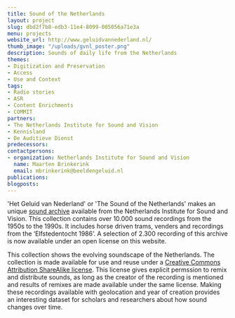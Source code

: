 ```yaml
---
title: Sound of the Netherlands
layout: project
slug: dbd2f7b8-edb3-11e4-8099-005056a71e3a
menu: projects
website_url: http://www.geluidvannederland.nl/
thumb_image: "/uploads/gvnl_poster.png"
description: Sounds of daily life from the Netherlands
themes:
- Digitization and Preservation
- Access
- Use and Context
tags:
- Radio stories
- ASR
- Content Enrichments
- COMMIT
partners:
- The Netherlands Institute for Sound and Vision
- Kennisland
- De Auditieve Dienst
predecessors: 
contactpersons:
- organization: Netherlands Institute for Sound and Vision
  name: Maarten Brinkerink
  email: mbrinkerink@beeldengeluid.nl
publications: 
blogposts: 
---
```


'Het Geluid van Nederland' or 'The Sound of the Netherlands' makes an unique [sound archive](http://www.beeldengeluid.nl/geluiden) available from the Netherlands Institute for Sound and Vision. This collection contains over 10.000 sound recordings from the 1950s to the 1990s. It includes horse driven trams, venders and recordings from the ‘Elfstedentocht 1986’. A selection of 2.300 recording of this archive is now available under an open license on this website.

This collection shows the evolving soundscape of the Netherlands. The collection is made available for use and reuse under a [Creative Commons Attribution ShareAlike license](http://creativecommons.org/licenses/by-sa/3.0/nl/deed.en). This license gives explicit permssion to remix and distribute sounds, as long as the creator of the recording is mentioned and results of remixes are made available under the same license. Making these recordings available with geolocation and year of creation provides an interesting dataset for scholars and researchers about how sound changes over time.
